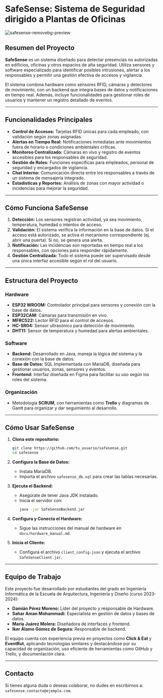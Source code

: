# SafeSense: Sistema de Seguridad dirigido a Plantas de Oficinas

![safesense-removebg-preview](https://github.com/user-attachments/assets/10f7e460-d790-4cf3-8365-0d7da344fbd0)

## Resumen del Proyecto

**SafeSense** es un sistema diseñado para detectar presencias no autorizadas en edificios, oficinas y otros espacios de alta seguridad. Utiliza sensores y software especializado para identificar posibles intrusiones, alertar a los responsables y permitir una gestión efectiva de accesos y vigilancia.

El sistema combina hardware como sensores RFID, cámaras y detectores de movimiento, con un backend que integra bases de datos y notificaciones en tiempo real. Además, incluye funcionalidades para gestionar roles de usuarios y mantener un registro detallado de eventos.

---

## Funcionalidades Principales

- **Control de Accesos:** Tarjetas RFID únicas para cada empleado, con validación según zonas asignadas.
- **Alertas en Tiempo Real:** Notificaciones inmediatas ante movimientos fuera de horario o condiciones ambientales críticas.
- **Monitoreo Centralizado:** Cámaras en vivo y registro de eventos accesibles para los responsables de seguridad.
- **Gestión de Roles:** Funciones específicas para empleados, personal de seguridad y encargados de vigilancia.
- **Chat Interno:** Comunicación directa entre los responsables a través de un sistema de mensajería integrado.
- **Estadísticas y Reportes:** Análisis de zonas con mayor actividad o incidencias para mejorar la seguridad.

---

## Cómo Funciona SafeSense

1. **Detección:** Los sensores registran actividad, ya sea movimiento, temperatura, humedad o intentos de acceso.
2. **Validación:** El sistema verifica la información en la base de datos. Si el acceso está autorizado, se activa el mecanismo correspondiente (ej. abrir una puerta). Si no, se genera una alerta.
3. **Notificación:** Las incidencias son reportadas en tiempo real a los responsables, con opciones para responder rápidamente.
4. **Gestión Centralizada:** Todo el sistema puede ser supervisado desde una única interfaz accesible según el rol del usuario.

---

## Estructura del Proyecto

### Hardware
- **ESP32 WROOM:** Controlador principal para sensores y conexión con la base de datos.
- **ESP32CAM:** Cámaras para transmisión en vivo.
- **MFRC522:** Lector RFID para el control de accesos.
- **HC-SR04:** Sensor ultrasónico para detección de movimiento.
- **DHT11:** Sensor de temperatura y humedad para alertas ambientales.

### Software
- **Backend:** Desarrollado en Java, maneja la lógica del sistema y la conexión con la base de datos.
- **Base de Datos:** SQL Implementada con MariaDB, diseñada para gestionar usuarios, zonas, sensores y eventos.
- **Frontend:** Interfaz diseñada en Figma para facilitar su uso según los roles del sistema.

### Organización
- Metodología **SCRUM**, con herramientas como **Trello** y diagramas de Gantt para organizar y dar seguimiento al desarrollo.

---

## Cómo Usar SafeSense

1. **Clona este repositorio:** 
   ```bash
   git clone https://github.com/tu_usuario/safesense.git
   cd safesense
   ```

2. **Configura la Base de Datos:** 
   - Instala MariaDB.
   - Importa el archivo `safesense_db.sql` para crear las tablas necesarias.

3. **Ejecuta el Backend:** 
   - Asegúrate de tener Java JDK instalado.
   - Inicia el servidor con:
     ```bash
     java -jar SafeSenseBackend.jar
     ```

4. **Configura y Conecta el Hardware:** 
   - Sigue las instrucciones del manual de hardware en `docs/hardware_manual.md`.

5. **Inicia el Cliente:** 
   - Configura el archivo `client_config.json` y ejecuta el archivo `SafeSenseClient.jar`.

---

## Equipo de Trabajo

Este proyecto fue desarrollado por estudiantes del grado en Ingeniería Informática de la Escuela de Arquitectura, Ingeniería y Diseño (curso 2023-2024):

- **Damián Pérez Moreno:** Líder del proyecto y responsable de Hardware.
- **Sahar Aman Mohammadi:** Especialista en gestión de datos y bases de datos.
- **María Juárez Molera:** Diseñadora de interfaces y frontend.
- **Iker Álamo Gómez de Segura:** Responsable de backend.

El equipo cuenta con experiencia previa en proyectos como **Click & Eat** y **EventRut**, aplicando tecnologías similares y destacándose por su capacidad de organización, uso eficiente de herramientas como GitHub y Trello, y documentación clara.

---

## Contacto

Si tienes alguna duda o deseas colaborar, no dudes en escribirnos a: `safesense.contacto@ejemplo.com`.
